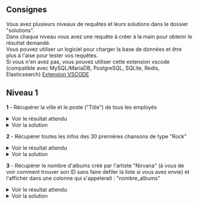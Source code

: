 
## Consignes
Vous avez plusieurs niveaux de requêtes et leurs solutions dans le dossier "solutions".  
Dans chaque niveau vous avez une requête à créer à la main pour obtenir le résultat demandé.    
Vous pouvez utiliser un logiciel pour charger la base de données et être plus à l'aise pour tester vos requêtes.  
Si vous n'en avez pas, vous pouvez utiliser cette extension vscode (compatible avec MySQL/MariaDB, PostgreSQL, SQLite, Redis, Elasticsearch)
[Extension VSCODE](https://marketplace.visualstudio.com/items?itemName=cweijan.vscode-mysql-client2)



## Niveau 1

**1**
    - Récupérer la ville et le poste ("Title") de tous les employés

<details>
    <summary>Voir le résultat attendu</summary>

Liste des employés
---
| City | Title | 
| --- | --- | 
| Edmonton | General Manager | 
| Calgary | Sales Manager | 
| Calgary | Sales Support Agent | 
| Calgary | Sales Support Agent | 
| Calgary | Sales Support Agent | 
| Calgary | IT Manager | 
| Lethbridge | IT Staff | 
| Lethbridge | IT Staff | 

    
</details>

<details>
    <summary>Voir la solution</summary>
    SELECT City, Title FROM employees
</details>

**2**
    - Récupérer toutes les infos des 30 premières chansons de type "Rock"

<details>
    <summary>Voir le résultat attendu</summary>

Liste des 30 premières chansons Rocks
---
| TrackId | Name | AlbumId | MediaTypeId | GenreId | Composer | Milliseconds | Bytes | UnitPrice | 
| ---: | --- | ---: | ---: | ---: | --- | ---: | ---: | ---: | 
| 1 | For Those About To Rock (We Salute You) | 1 | 1 | 1 | Angus Young, Malcolm Young, Brian Johnson | 343719 | 11170334 | 0,99 | 
| 2 | Balls to the Wall | 2 | 2 | 1 | \N | 342562 | 5510424 | 0,99 | 
| 3 | Fast As a Shark | 3 | 2 | 1 | F. Baltes, S. Kaufman, U. Dirkscneider & W. Hoffman | 230619 | 3990994 | 0,99 | 
| 4 | Restless and Wild | 3 | 2 | 1 | F. Baltes, R.A. Smith-Diesel, S. Kaufman, U. Dirkscneider & W. Hoffman | 252051 | 4331779 | 0,99 | 
| 5 | Princess of the Dawn | 3 | 2 | 1 | Deaffy & R.A. Smith-Diesel | 375418 | 6290521 | 0,99 | 
| 6 | Put The Finger On You | 1 | 1 | 1 | Angus Young, Malcolm Young, Brian Johnson | 205662 | 6713451 | 0,99 | 
| 7 | Let's Get It Up | 1 | 1 | 1 | Angus Young, Malcolm Young, Brian Johnson | 233926 | 7636561 | 0,99 | 
| 8 | Inject The Venom | 1 | 1 | 1 | Angus Young, Malcolm Young, Brian Johnson | 210834 | 6852860 | 0,99 | 
| 9 | Snowballed | 1 | 1 | 1 | Angus Young, Malcolm Young, Brian Johnson | 203102 | 6599424 | 0,99 | 
| 10 | Evil Walks | 1 | 1 | 1 | Angus Young, Malcolm Young, Brian Johnson | 263497 | 8611245 | 0,99 | 
| 11 | C.O.D. | 1 | 1 | 1 | Angus Young, Malcolm Young, Brian Johnson | 199836 | 6566314 | 0,99 | 
| 12 | Breaking The Rules | 1 | 1 | 1 | Angus Young, Malcolm Young, Brian Johnson | 263288 | 8596840 | 0,99 | 
| 13 | Night Of The Long Knives | 1 | 1 | 1 | Angus Young, Malcolm Young, Brian Johnson | 205688 | 6706347 | 0,99 | 
| 14 | Spellbound | 1 | 1 | 1 | Angus Young, Malcolm Young, Brian Johnson | 270863 | 8817038 | 0,99 | 
| 15 | Go Down | 4 | 1 | 1 | AC/DC | 331180 | 10847611 | 0,99 | 
| 16 | Dog Eat Dog | 4 | 1 | 1 | AC/DC | 215196 | 7032162 | 0,99 | 
| 17 | Let There Be Rock | 4 | 1 | 1 | AC/DC | 366654 | 12021261 | 0,99 | 
| 18 | Bad Boy Boogie | 4 | 1 | 1 | AC/DC | 267728 | 8776140 | 0,99 | 
| 19 | Problem Child | 4 | 1 | 1 | AC/DC | 325041 | 10617116 | 0,99 | 
| 20 | Overdose | 4 | 1 | 1 | AC/DC | 369319 | 12066294 | 0,99 | 
| 21 | Hell Ain't A Bad Place To Be | 4 | 1 | 1 | AC/DC | 254380 | 8331286 | 0,99 | 
| 22 | Whole Lotta Rosie | 4 | 1 | 1 | AC/DC | 323761 | 10547154 | 0,99 | 
| 23 | Walk On Water | 5 | 1 | 1 | Steven Tyler, Joe Perry, Jack Blades, Tommy Shaw | 295680 | 9719579 | 0,99 | 
| 24 | Love In An Elevator | 5 | 1 | 1 | Steven Tyler, Joe Perry | 321828 | 10552051 | 0,99 | 
| 25 | Rag Doll | 5 | 1 | 1 | Steven Tyler, Joe Perry, Jim Vallance, Holly Knight | 264698 | 8675345 | 0,99 | 
| 26 | What It Takes | 5 | 1 | 1 | Steven Tyler, Joe Perry, Desmond Child | 310622 | 10144730 | 0,99 | 
| 27 | Dude (Looks Like A Lady) | 5 | 1 | 1 | Steven Tyler, Joe Perry, Desmond Child | 264855 | 8679940 | 0,99 | 
| 28 | Janie's Got A Gun | 5 | 1 | 1 | Steven Tyler, Tom Hamilton | 330736 | 10869391 | 0,99 | 
| 29 | Cryin' | 5 | 1 | 1 | Steven Tyler, Joe Perry, Taylor Rhodes | 309263 | 10056995 | 0,99 | 
| 30 | Amazing | 5 | 1 | 1 | Steven Tyler, Richie Supa | 356519 | 11616195 | 0,99 | 

</details>

<details>
    <summary>Voir la solution</summary>
    SELECT *  
    FROM tracks  
    WHERE tracks.GenreId = 1  
    LIMIT 30
</details>


**3**
    - Récupérer le nombre d'albums créé par l'artiste "Nirvana" (à vous de voir comment trouver son ID sans faire defiler la liste si vous avez envie) et l'afficher dans une colonne qui s'appelerait : "nombre_albums"

<details>
    <summary>Voir le résultat attendu</summary>

Nombre d'albums de Nirvana
---
| nombre_albums | 
| ---: | 
| 2 | 

    
</details>

<details>
    <summary>Voir la solution</summary>
    SELECT COUNT(AlbumId) AS nombre_albums FROM albums
    WHERE albums.ArtistId = 110

</details>